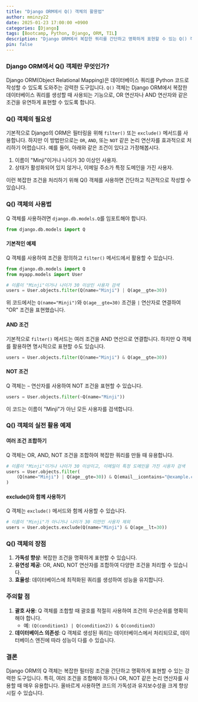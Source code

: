 ```yaml
---
title: "Django ORM에서 Q() 객체의 활용법"
author: mminzy22
date: 2025-01-23 17:00:00 +0900
categories: [Django]
tags: [Bootcamp, Python, Django, ORM, TIL]
description: "Django ORM에서 복잡한 쿼리를 간단하고 명확하게 표현할 수 있는 Q() 객체의 사용법과 장점에 대해 알아봅니다."
pin: false
---
```



### Django ORM에서 Q() 객체란 무엇인가?

Django ORM(Object Relational Mapping)은 데이터베이스 쿼리를 Python 코드로 작성할 수 있도록 도와주는 강력한 도구입니다. `Q()` 객체는 Django ORM에서 복잡한 데이터베이스 쿼리를 생성할 때 사용되는 기능으로, OR 연산자나 AND 연산자와 같은 조건을 유연하게 표현할 수 있도록 합니다.


### Q() 객체의 필요성

기본적으로 Django의 ORM은 필터링을 위해 `filter()` 또는 `exclude()` 메서드를 사용합니다. 하지만 이 방법만으로는 `OR`, `AND`, 또는 `NOT` 같은 논리 연산자를 효과적으로 처리하기 어렵습니다. 예를 들어, 아래와 같은 조건이 있다고 가정해봅시다.

1. 이름이 "Minji"이거나 나이가 30 이상인 사용자.
2. 상태가 활성화되어 있지 않거나, 이메일 주소가 특정 도메인을 가진 사용자.

이런 복잡한 조건을 처리하기 위해 Q() 객체를 사용하면 간단하고 직관적으로 작성할 수 있습니다.


### Q() 객체의 사용법

Q 객체를 사용하려면 `django.db.models.Q`를 임포트해야 합니다.

```python
from django.db.models import Q
```

#### 기본적인 예제

Q 객체를 사용하여 조건을 정의하고 `filter()` 메서드에서 활용할 수 있습니다.

```python
from django.db.models import Q
from myapp.models import User

# 이름이 "Minji"이거나 나이가 30 이상인 사용자 검색
users = User.objects.filter(Q(name="Minji") | Q(age__gte=30))
```

위 코드에서는 `Q(name="Minji")`와 `Q(age__gte=30)` 조건을 `|` 연산자로 연결하여 "OR" 조건을 표현했습니다.

#### AND 조건

기본적으로 `filter()` 메서드는 여러 조건을 AND 연산으로 연결합니다. 하지만 Q 객체를 활용하면 명시적으로 표현할 수도 있습니다.

```python
users = User.objects.filter(Q(name="Minji") & Q(age__gte=30))
```

#### NOT 조건

Q 객체는 `~` 연산자를 사용하여 NOT 조건을 표현할 수 있습니다.

```python
users = User.objects.filter(~Q(name="Minji"))
```

이 코드는 이름이 "Minji"가 아닌 모든 사용자를 검색합니다.


### Q() 객체의 실전 활용 예제

#### 여러 조건 조합하기

Q 객체는 OR, AND, NOT 조건을 조합하여 복잡한 쿼리를 만들 때 유용합니다.

```python
# 이름이 "Minji"이거나 나이가 30 이상이고, 이메일이 특정 도메인을 가진 사용자 검색
users = User.objects.filter(
    (Q(name="Minji") | Q(age__gte=30)) & Q(email__icontains="@example.com")
)
```

#### exclude()와 함께 사용하기

Q 객체는 `exclude()` 메서드와 함께 사용할 수 있습니다.

```python
# 이름이 "Minji"가 아니거나 나이가 30 미만인 사용자 제외
users = User.objects.exclude(Q(name="Minji") & Q(age__lt=30))
```


### Q() 객체의 장점

1. **가독성 향상**: 복잡한 조건을 명확하게 표현할 수 있습니다.
2. **유연성 제공**: OR, AND, NOT 연산자를 조합하여 다양한 조건을 처리할 수 있습니다.
3. **효율성**: 데이터베이스에 최적화된 쿼리를 생성하여 성능을 유지합니다.


### 주의할 점

1. **괄호 사용**: Q 객체를 조합할 때 괄호를 적절히 사용하여 조건의 우선순위를 명확히 해야 합니다.
   - 예: `(Q(condition1) | Q(condition2)) & Q(condition3)`
2. **데이터베이스 의존성**: Q 객체로 생성된 쿼리는 데이터베이스에서 처리되므로, 데이터베이스 엔진에 따라 성능이 다를 수 있습니다.


### 결론

Django ORM의 Q 객체는 복잡한 필터링 조건을 간단하고 명확하게 표현할 수 있는 강력한 도구입니다. 특히, 여러 조건을 조합해야 하거나 OR, NOT 같은 논리 연산자를 사용할 때 매우 유용합니다. 올바르게 사용하면 코드의 가독성과 유지보수성을 크게 향상시킬 수 있습니다.


